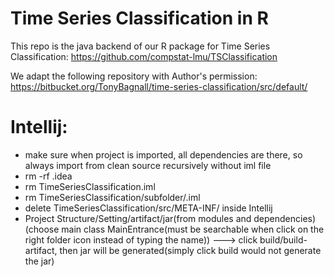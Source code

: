 # Time Series Classification in R 
This repo is the java backend of our R package for Time Series Classification: https://github.com/compstat-lmu/TSClassification

We adapt the following repository with Author's permission: https://bitbucket.org/TonyBagnall/time-series-classification/src/default/

# Intellij: 
- make sure when project is imported, all dependencies are there, so always import from clean source recursively without iml file
- rm -rf .idea
- rm TimeSeriesClassification.iml
- rm TimeSeriesClassification/subfolder/.iml
- delete TimeSeriesClassification/src/META-INF/  inside Intellij
- Project Structure/Setting/artifact/jar(from modules and dependencies) (choose main class MainEntrance(must be searchable when click on the right folder icon instead of typing the name)) ---> click build/build-artifact, then jar will be generated(simply click build would not generate the jar)

